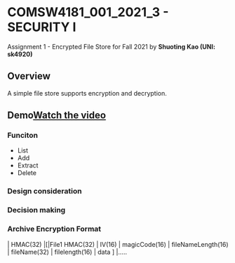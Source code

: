 # COMSW4181_001_2021_3 - SECURITY I
Assignment 1 - Encrypted File Store for Fall 2021 by **Shuoting Kao (UNI: sk4920)**

## Overview ##
A simple file store supports encryption and decryption.

## Demo[Watch the video](https://youtu.be/V-TPNGS4GOQ)

### Funciton
- List
- Add
- Extract
- Delete

### Design consideration


### Decision making


### Archive Encryption Format
| HMAC(32) |[|File1 HMAC(32) | IV(16) | magicCode(16) | fileNameLength(16) | fileName(32) | filelength(16) | data ] |.....